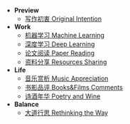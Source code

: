 * **Preview** 
    * [写作初衷 Original Intention](./preface/intention.md)
* **Work** 
    * [机器学习 Machine Learning](https://github.com/AmourWaltz/Dive-into-PRML/)
    * [深度学习 Deep Learning](https://github.com/AmourWaltz/Dive-into-PRML/)
    * [论文阅读 Paper Reading](https://github.com/AmourWaltz/Dive-into-PRML/)
    * [资料分享 Resources Sharing](https://github.com/AmourWaltz/Dive-into-PRML/)
* **Life**
    * [音乐赏析 Music Appreciation](https://github.com/AmourWaltz/Dive-into-PRML/)
    * [书影品评 Books&Films Comments](https://github.com/AmourWaltz/Dive-into-PRML/)
    * [诗酒年华 Poetry and Wine](https://github.com/AmourWaltz/Dive-into-PRML/)
* **Balance**
    * [大道行思 Rethinking the Way](https://github.com/AmourWaltz/Dive-into-PRML/)
